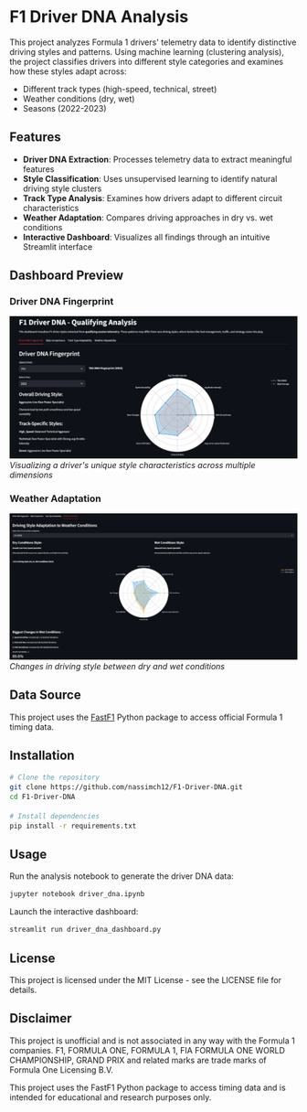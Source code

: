# F1 Driver DNA Analysis

This project analyzes Formula 1 drivers' telemetry data to identify distinctive driving styles and patterns. Using machine learning (clustering analysis), the project classifies drivers into different style categories and examines how these styles adapt across:

- Different track types (high-speed, technical, street)
- Weather conditions (dry, wet)
- Seasons (2022-2023)

## Features

- **Driver DNA Extraction**: Processes telemetry data to extract meaningful features
- **Style Classification**: Uses unsupervised learning to identify natural driving style clusters
- **Track Type Analysis**: Examines how drivers adapt to different circuit characteristics
- **Weather Adaptation**: Compares driving approaches in dry vs. wet conditions
- **Interactive Dashboard**: Visualizes all findings through an intuitive Streamlit interface

## Dashboard Preview

### Driver DNA Fingerprint
![Driver DNA Fingerprint](screenshots/driver-dna-fingerprint.png)
*Visualizing a driver's unique style characteristics across multiple dimensions*

### Weather Adaptation
![Weather Adaptation](screenshots/weather-adaptation.png)
*Changes in driving style between dry and wet conditions*

## Data Source

This project uses the [FastF1](https://github.com/theOehrly/Fast-F1) Python package to access official Formula 1 timing data.

## Installation

```bash
# Clone the repository
git clone https://github.com/nassimch12/F1-Driver-DNA.git
cd F1-Driver-DNA

# Install dependencies
pip install -r requirements.txt

```

## Usage
Run the analysis notebook to generate the driver DNA data:
```bash
jupyter notebook driver_dna.ipynb
```
Launch the interactive dashboard:
```bash
streamlit run driver_dna_dashboard.py
```
## License
This project is licensed under the MIT License - see the LICENSE file for details.

## Disclaimer

This project is unofficial and is not associated in any way with the Formula 1 companies. F1, FORMULA ONE, FORMULA 1, FIA FORMULA ONE WORLD CHAMPIONSHIP, GRAND PRIX and related marks are trade marks of Formula One Licensing B.V.

This project uses the FastF1 Python package to access timing data and is intended for educational and research purposes only.
